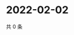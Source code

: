 # 2022-02-02

共 0 条

<!-- BEGIN WEIBO -->
<!-- 最后更新时间 Wed Feb 02 2022 20:21:55 GMT+0800 (China Standard Time) -->

<!-- END WEIBO -->
